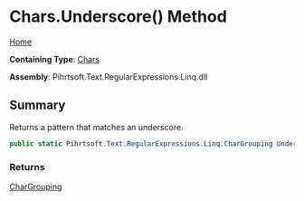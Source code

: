 # Chars\.Underscore\(\) Method

[Home](../../../../../../README.md)

**Containing Type**: [Chars](../README.md)

**Assembly**: Pihrtsoft\.Text\.RegularExpressions\.Linq\.dll

## Summary

Returns a pattern that matches an underscore\.

```csharp
public static Pihrtsoft.Text.RegularExpressions.Linq.CharGrouping Underscore()
```

### Returns

[CharGrouping](../../CharGrouping/README.md)

